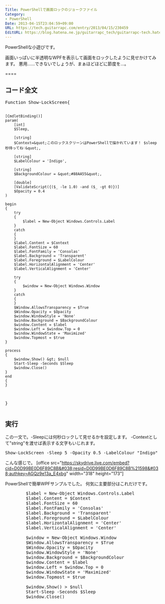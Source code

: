 ```yaml
---
Title: PowerShellで画面ロックのジョークファイル
Category:
- PowerShell
Date: 2013-04-15T23:04:59+09:00
URL: https://tech.guitarrapc.com/entry/2013/04/15/230459
EditURL: https://blog.hatena.ne.jp/guitarrapc_tech/guitarrapc-tech.hatenablog.com/atom/entry/11696248318757675612
---
```


PowerShellな小遊びです。

画面いっぱいに半透明なWPFを表示して画面をロックしたように見せかけてみます。
悪用……できないでしょうが、まぁほどほどに節度を…。

====


<h2>コード全文</h2>
<pre class="brush: powershell">
Function Show-LockScreen{

    [CmdletBinding()]
    param(
        [int]
        $Sleep,

        [string]
        $Context=&quot;このロックスクリーンはPowerShellで描かれています！ $sleep　秒待ってね♡&quot;,

        [string]
        $LabelColour = 'Indigo',

        [string]
        $BackgroundColour = &quot;#88AA55&quot;,

        [double]
        [ValidateScript({($_ -le 1.0) -and ($_ -gt 0)})]
        $Opacity = 0.4
    )

    begin
    {
        try
        {
            $label = New-Object Windows.Controls.Label
        }
        catch
        {
        }
        $label.Content = $Context
        $label.FontSize = 60
        $label.FontFamily = 'Consolas'
        $label.Background = 'Transparent'
        $label.Foreground = $LabelColour
        $label.HorizontalAlignment = 'Center'
        $label.VerticalAlignment = 'Center'

        try
        {
            $window = New-Object Windows.Window
        }
        catch
        {
        }
        $Window.AllowsTransparency = $True
        $Window.Opacity = $Opacity
        $window.WindowStyle = 'None'
        $window.Background = $BackgroundColour
        $window.Content = $label
        $window.Left = $window.Top = 0
        $window.WindowState = 'Maximized'
        $window.Topmost = $true
    }
    
    process
    {
        $window.Show() &gt; $null
        Start-Sleep -Seconds $Sleep
        $window.Close()
    }
    end
    {
    }
}
</pre>


<h2>実行</h2>
この一文で。-Sleepには何秒ロックして見せるかを設定します。
-Contextとして"string"を渡せば表示する文字もいじれます。
<pre class="brush: powershell">
Show-LockScreen -Sleep 5 -Opacity 0.5 -LabelColour &quot;Indigo&quot; -BackgroundColour &quot;SkyBlue&quot;
</pre>

こんな感じで。
[office src="https://skydrive.live.com/embed?cid=D0D99BE0D6F89C8B&#038;resid=D0D99BE0D6F89C8B%21598&#038;authkey=AGQz9e13a_E4xbg" width="318" height="173"]

PowerShellで簡単WPFサンプルでした。
何気に主要部分はこれだけです。
<pre class="brush: powershell">
        $label = New-Object Windows.Controls.Label
        $label.Content = $Context
        $label.FontSize = 60
        $label.FontFamily = 'Consolas'
        $label.Background = 'Transparent'
        $label.Foreground = $LabelColour
        $label.HorizontalAlignment = 'Center'
        $label.VerticalAlignment = 'Center'

        $window = New-Object Windows.Window
        $Window.AllowsTransparency = $True
        $Window.Opacity = $Opacity
        $window.WindowStyle = 'None'
        $window.Background = $BackgroundColour
        $window.Content = $label
        $window.Left = $window.Top = 0
        $window.WindowState = 'Maximized'
        $window.Topmost = $true
    
        $window.Show() &gt; $null
        Start-Sleep -Seconds $Sleep
        $window.Close()
</pre>
